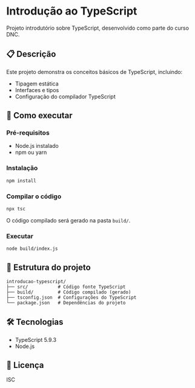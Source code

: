 # Introdução ao TypeScript

Projeto introdutório sobre TypeScript, desenvolvido como parte do curso DNC.

## 📋 Descrição

Este projeto demonstra os conceitos básicos de TypeScript, incluindo:
- Tipagem estática
- Interfaces e tipos
- Configuração do compilador TypeScript

## 🚀 Como executar

### Pré-requisitos
- Node.js instalado
- npm ou yarn

### Instalação

```bash
npm install
```

### Compilar o código

```bash
npx tsc
```

O código compilado será gerado na pasta `build/`.

### Executar

```bash
node build/index.js
```

## 📁 Estrutura do projeto

```
introducao-typescript/
├── src/           # Código fonte TypeScript
├── build/         # Código compilado (gerado)
├── tsconfig.json  # Configurações do TypeScript
└── package.json   # Dependências do projeto
```

## 🛠️ Tecnologias

- TypeScript 5.9.3
- Node.js

## 📝 Licença

ISC
